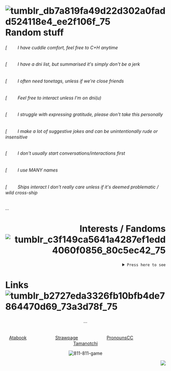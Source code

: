 

#  ![tumblr_db7a819fa49d22d302a0fadd524118e4_ee2f106f_75](https://github.com/user-attachments/assets/9194bcda-06d8-43ff-a0b6-8ef157154d6f)  Random stuff

 
   
###### [ㅤ ㅤ I have cuddle comfort, feel free to C+H anytime
###### [ㅤ ㅤ I have a dni list, but summarised it's simply don't be a jerk
###### [ㅤ ㅤ I often need tonetags, unless if we're close friends
###### [ㅤ ㅤ Feel free to interact unless I'm on dni(u)
###### [ㅤ ㅤ I struggle with expressing gratitude, please don't take this personally
###### [ㅤ ㅤ I make a lot of suggestive jokes and can be unintentionally rude or insensitive
###### [ㅤ ㅤ I don't usually start conversations/interactions first
###### [ㅤ ㅤ I use MANY names
###### [ㅤ ㅤ Ships interact I don't really care *unless if it's deemed problematic / wild cross-ship*

###### ...

<div align="right"> 

# Interests / Fandoms ![tumblr_c3f149ca5641a4287ef1edd4060f0856_80c5ec42_75](https://github.com/user-attachments/assets/5408cdfe-e4cc-4745-91ab-484331b3e28c) 
  <details>
<summary> <code>Press here to see</code> </summary>
   
|               |               |               |              |               |  
| ------------- | ------------- | ------------- |------------- | ------------- | 
| *8:11*  | *Egg Kevin's House*  | Julia was alone | The fairy tales analogue horror | Gospel of Eve | 
| The Salvation Project  | Squirrel Stapler  | Endzone | *Orange Roulette* | Oobja | 
| Life purpose | Deardere | [*Studio Investigrave*](https://studio-investigrave.fandom.com/wiki/Studio_Investigrave_Wiki) | *Lummony* | *Diner in the Storm* | 
| Choose or die | Do NOT take thIs caT home | Classmates | Law of talos | Spooky Month |
| *Roblox args* | Silver Thread | Everything Everywhere all at Once | Redcarkyle123 | Senprista |
| Castle of nations | The Normal Elevator | *Faithless* | Cutegirl555 | There's something wrong with my blind date |

######   ...

</details>
</div>


# Links ![tumblr_b2727eda3326fb10bfb4de7864470d69_73a3d78f_75](https://github.com/user-attachments/assets/a79dd0cb-8e88-40cc-a87b-a6ff6d52a3e1)



<div align="center">

 ###### ...
 
 [Atabook](https://forcas.atabook.org/)ㅤㅤㅤㅤㅤㅤㅤ[Strawpage](https://s-01-ver-bullet.straw.page/)ㅤㅤㅤㅤㅤㅤㅤ[PronounsCC](https://pronouns.cc/@Accardi)ㅤㅤㅤㅤㅤㅤㅤ[Tamanotchi](https://tamanotchi.world/21967c) 

![811-811-game](https://github.com/user-attachments/assets/a0e980c8-d2f9-48cb-9bce-5804008b676b)

</div>

<div align="right">

![](https://komarev.com/ghpvc/?username=gambling-addict&color=f7a648&label=Cool+people)

</div>
